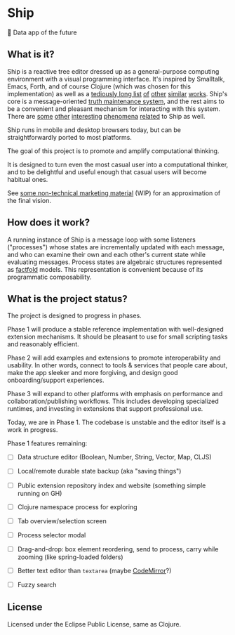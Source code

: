 # Ship

🚀 Data app of the future

## What is it?

Ship is a reactive tree editor dressed up as a general-purpose computing environment with a visual programming interface. It's inspired by Smalltalk, Emacs, Forth, and of course Clojure (which was chosen for this implementation) as well as a [tediously long list](https://en.wikipedia.org/wiki/Visual_programming_language) [of](https://en.wikipedia.org/wiki/K_(programming_language)) [other](https://en.wikipedia.org/wiki/Elm_(programming_language)) [similar](https://en.wikipedia.org/wiki/Microsoft_Excel) [works](https://en.wikipedia.org/wiki/Sequent_calculus). Ship's core is a message-oriented [truth maintenance system](https://en.wikipedia.org/wiki/Reason_maintenance), and the rest aims to be a convenient and pleasant mechanism for interacting with this system. There are [some](https://en.wikipedia.org/wiki/Partial_evaluation#Futamura_projections) [other](https://en.wikipedia.org/wiki/Fold_(higher-order_function)#Universality) [interesting](https://en.wikipedia.org/wiki/Rete_algorithm) [phenomena](https://en.wikipedia.org/wiki/Fractal) [related](https://en.wikipedia.org/wiki/Paraconsistent_logic) to Ship as well.

Ship runs in mobile and desktop browsers today, but can be straightforwardly ported to most platforms.

The goal of this project is to promote and amplify computational thinking.

It is designed to turn even the most casual user into a computational thinker, and to be delightful and useful enough that casual users will become habitual ones.

See [some non-technical marketing material](marketing-material.md) (WIP) for an approximation of the final vision.

## How does it work?

A running instance of Ship is a message loop with some listeners ("processes") whose states are incrementally updated with each message, and who can examine their own and each other's current state while evaluating messages. Process states are algebraic structures represented as [factfold](https://github.com/notduncansmith/factfold) models. This representation is convenient because of its programmatic composability.

## What is the project status?

The project is designed to progress in phases.

Phase 1 will produce a stable reference implementation with well-designed extension mechanisms. It should be pleasant to use for small scripting tasks and reasonably efficient.

Phase 2 will add examples and extensions to promote interoperability and usability. In other words, connect to tools & services that people care about, make the app sleeker and more forgiving, and design good onboarding/support experiences.

Phase 3 will expand to other platforms with emphasis on performance and collaboration/publishing workflows. This includes developing specialized runtimes, and investing in extensions that support professional use.

Today, we are in Phase 1. The codebase is unstable and the editor itself is a work in progress.

Phase 1 features remaining:

- [ ] Data structure editor (Boolean, Number, String, Vector, Map, CLJS)

- [ ] Local/remote durable state backup (aka "saving things")

- [ ] Public extension repository index and website (something simple running on GH)

- [ ] Clojure namespace process for exploring

- [ ] Tab overview/selection screen

- [ ] Process selector modal

- [ ] Drag-and-drop: box element reordering, send to process, carry while zooming (like spring-loaded folders)

- [ ] Better text editor than `textarea` (maybe [CodeMirror](https://codemirror.net)?)

- [ ] Fuzzy search

## License

Licensed under the Eclipse Public License, same as Clojure.
